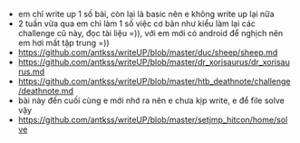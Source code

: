 - em chỉ write up 1 số bài, còn lại là basic nên e không write up lại nữa
- 2 tuần vừa qua em chỉ làm 1 số việc cơ bản như kiểu làm lại các challenge cũ này, đọc tài liệu =)), với em mới có android để nghịch nên em hơi mất tập trung =))
- https://github.com/antkss/writeUP/blob/master/duc/sheep/sheep.md
- https://github.com/antkss/writeUP/blob/master/dr_xorisaurus/dr_xorisaurus.md
- https://github.com/antkss/writeUP/blob/master/htb_deathnote/challenge/deathnote.md
- bài này đến cuối cùng e mới nhớ ra nên e chưa kịp write, e để file solve vậy 
- https://github.com/antkss/writeUP/blob/master/setjmp_hitcon/home/solve
